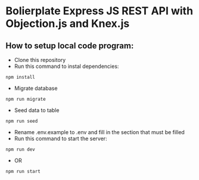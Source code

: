 # Bolierplate Express JS REST API with Objection.js and Knex.js

## How to setup local code program:
- Clone this repository
- Run this command to instal dependencies:
```
npm install
```
- Migrate database
```
npm run migrate 
```
- Seed data to table
```
npm run seed
```
- Rename .env.example to .env and fill in the section that must be filled
- Run this command to start the server:
```
npm run dev
```
- OR
```
npm run start
```
